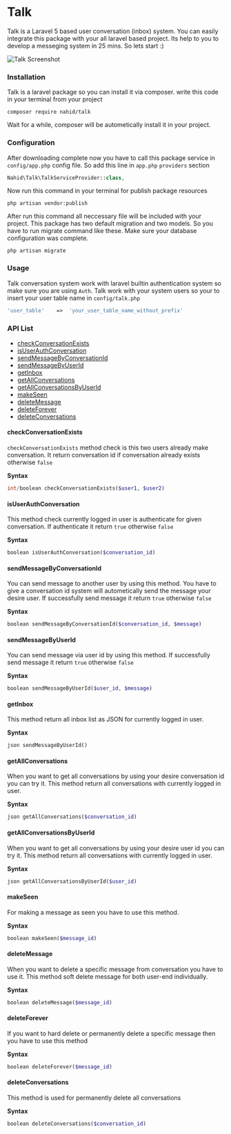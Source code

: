 # Talk

Talk is a Laravel 5 based user conversation (inbox) system. You can easily integrate this package with your all laravel based project. Its help to you to develop a messeging system in 25 mins. So lets start :)

![Talk Screenshot](http://i.imgur.com/ELqGVrx.png?1 "Talk Conversation System")

### Installation

Talk is a laravel package so you can install it via composer. write this code in your terminal from your project

```
composer require nahid/talk
```

Wait for a while, composer will be autometically install it in your project.

### Configuration

After downloading complete now you have to call this package service in `config/app.php` config file. So add this line in `app.php` `providers` section

```php
Nahid\Talk\TalkServiceProvider::class,
```

Now run this command in your terminal for publish package resources

```
php artisan vendor:publish
```

After run this command all neccessary file will be included with your project. This package has two default migration and two models. So you have to run migrate command like these. Make sure your database configuration was complete.

```
php artisan migrate
```

### Usage

Talk conversation system work with laravel builtin authentication system so make sure you are using `Auth`. Talk work with your system users so your to insert your user table name in `config/talk.php` 

```php
'user_table'	=>	'your_user_table_name_without_prefix'
```

### API List


- [checkConversationExists](https://github.com/nahid/talk#checkconversationexists)
- [isUserAuthConversation](https://github.com/nahid/talk#isuserauthconversation)
- [sendMessageByConversationId](https://github.com/nahid/talk#sendmessagebyconversationid)
- [sendMessageByUserId](https://github.com/nahid/talk#sendmessagebyuserid)
- [getInbox](https://github.com/nahid/talk#getinbox)
- [getAllConversations](https://github.com/nahid/talk#getallconversations)
- [getAllConversationsByUserId](https://github.com/nahid/talk#getallconversationsbyuserid)
- [makeSeen](https://github.com/nahid/talk#makeseen)
- [deleteMessage](https://github.com/nahid/talk#deletemessage)
- [deleteForever](https://github.com/nahid/talk#deleteforever)
- [deleteConversations](https://github.com/nahid/talk#deleteconversations)


#### checkConversationExists

`checkConversationExists` method check is this two users already make conversation. It return conversation id if conversation already exists otherwise `false`

**Syntax**

```php
int/boolean checkConversationExists($user1, $user2)
```

#### isUserAuthConversation

This method check currently logged in user is authenticate for given conversation. If authenticate it return `true` otherwise `false`

**Syntax**

```php
boolean isUserAuthConversation($conversation_id)
```

#### sendMessageByConversationId

You can send message to another user by using this method. You have to give a conversation id system will autometically send the message your desire user. If successfully send message it return `true` otherwise `false` 

**Syntax**

```php
boolean sendMessageByConversationId($conversation_id, $message)
```

#### sendMessageByUserId

You can send message via user id by using this method. If successfully send message it return `true` otherwise `false` 

**Syntax**

```php
boolean sendMessageByUserId($user_id, $message)
```

#### getInbox

This method return all inbox list as JSON for currently logged in user. 

**Syntax**

```php
json sendMessageByUserId()
```

#### getAllConversations

When you want to get all conversations by using your desire conversation id you can try it. This method return all conversations with currently logged in user.


**Syntax**

```php
json getAllConversations($conversation_id)
```

#### getAllConversationsByUserId

When you want to get all conversations by using your desire user id you can try it. This method return all conversations with currently logged in user.

**Syntax**

```php
json getAllConversationsByUserId($user_id)
```

#### makeSeen

For making a message as seen you have to use this method.

**Syntax**

```php
boolean makeSeen($message_id)
```

#### deleteMessage

When you want to delete a specific message from conversation you have to use it. This method soft delete message for both user-end individually.

**Syntax**

```php
boolean deleteMessage($message_id)
```

#### deleteForever

If you want to hard delete or permanently delete a specific message then you have to use this method

**Syntax**

```php
boolean deleteForever($message_id)
```

#### deleteConversations

This method is used for permanently delete all conversations

**Syntax**

```php
boolean deleteConversations($conversation_id)
```